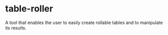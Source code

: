 # table-roller
A tool that enables the user to easily create rollable tables and to manipulate its results.

